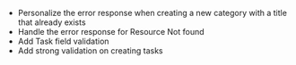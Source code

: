 - Personalize the error response when creating a new category with a title that already exists
- Handle the error response for Resource Not found
- Add Task field validation
- Add strong validation on creating tasks